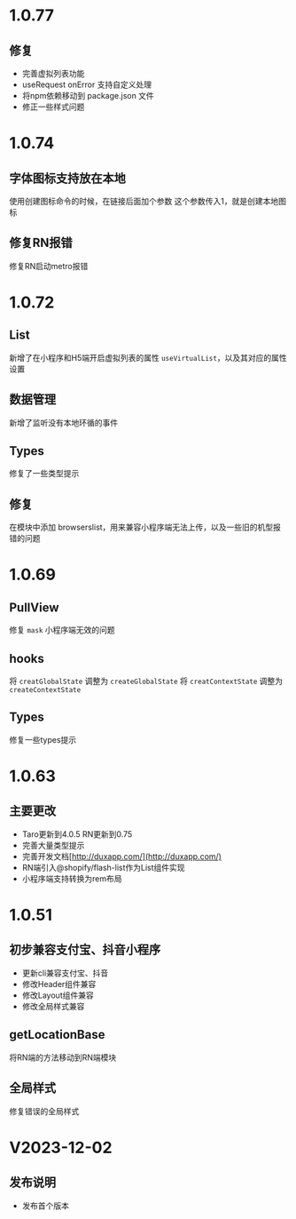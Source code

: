 # 1.0.77

## 修复
- 完善虚拟列表功能
- useRequest onError 支持自定义处理
- 将npm依赖移动到 package.json 文件
- 修正一些样式问题

# 1.0.74

## 字体图标支持放在本地

使用创建图标命令的时候，在链接后面加个参数 这个参数传入1，就是创建本地图标

## 修复RN报错

修复RN启动metro报错

# 1.0.72

## List
新增了在小程序和H5端开启虚拟列表的属性 `useVirtualList`，以及其对应的属性设置

## 数据管理
新增了监听没有本地环循的事件

## Types
修复了一些类型提示

## 修复

在模块中添加 browserslist，用来兼容小程序端无法上传，以及一些旧的机型报错的问题

# 1.0.69

## PullView

修复 `mask` 小程序端无效的问题

## hooks

将 `creatGlobalState` 调整为 `createGlobalState`
将 `creatContextState` 调整为 `createContextState`

## Types

修复一些types提示

# 1.0.63

## 主要更改
- Taro更新到4.0.5 RN更新到0.75
- 完善大量类型提示
- 完善开发文档[http://duxapp.com/](http://duxapp.com/)
- RN端引入@shopify/flash-list作为List组件实现
- 小程序端支持转换为rem布局

# 1.0.51
## 初步兼容支付宝、抖音小程序
- 更新cli兼容支付宝、抖音
- 修改Header组件兼容
- 修改Layout组件兼容
- 修改全局样式兼容

## getLocationBase
将RN端的方法移动到RN端模块

## 全局样式
修复错误的全局样式

# V2023-12-02
## 发布说明

- 发布首个版本
